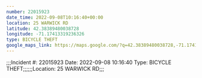 ```yaml
---
number: 22015923
date_time: 2022-09-08T10:16:40+00:00
location: 25 WARWICK RD
latitude: 42.38389480038728
longitude: -71.17413319236326
type: BICYCLE THEFT
google_maps_link: https://maps.google.com/?q=42.38389480038728,-71.17413319236326
---
```


;;;Incident #: 22015923   Date: 2022-09-08 10:16:40   Type: BICYCLE THEFT;;;;;;Location: 25 WARWICK RD;;;
